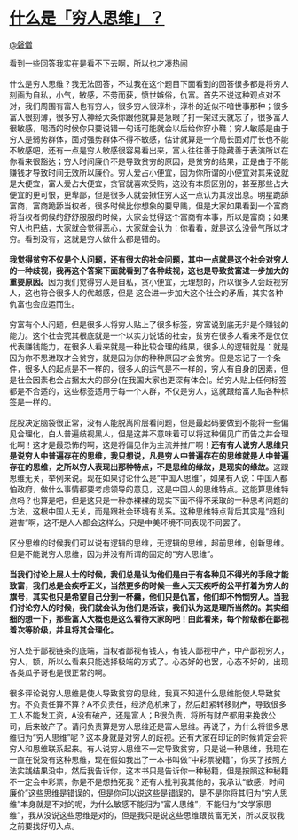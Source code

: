 
#  [什么是「穷人思维」？](https://zhihu.com/questions/26980862)



[@磐僧](https://zhihu.com/people/d708490558651d017395bfe75998036b)

看到一些回答我实在是看不下去啊，所以也才凑热闹<br><br>什么是穷人思维？我无法回答，不过我在这个题目下面看到的回答很多都是将穷人刻画为自私，小气，敏感，不劳而获，愤世嫉俗，仇富。首先不说这种观点对不对，我们周围有富人也有穷人，很多穷人很淳朴，淳朴的近似不喑世事那种；很多富人很刻薄，很多穷人神经大条你跟他就算是急眼了打一架过天就忘了，很多富人很敏感，喝酒的时候你只要说错一句话可能就会以后给你穿小鞋；穷人敏感是由于穷人是弱势群体，面对强势群体不得不敏感，估计就算是一个局长面对厅长也不能不敏感吧，还有一点是穷人敏感很容易看出来，富人往往善于隐藏善于表演所以在你看来很豁达；穷人时间廉价不是导致贫穷的原因，是贫穷的结果，正是由于不能赚钱才导致时间无效所以廉价。穷人爱占小便宜，因为你所谓的小便宜对其来说就是大便宜，富人爱占大便宜，贪官就喜欢受贿，这没有本质区别的，甚至那些占大便宜的更可恨，更卑鄙，但是很多人就会揪住穷人这一点认为其没出息。明星跪舔富商，富商跪舔当权者，很多时候比你想象的要卑贱，但是大家如果看到一个富商将当权者伺候的舒舒服服的时候，大家会觉得这个富商有本事，所以是富商；如果穷人也巴结，大家就会觉得恶心，大家就会认为：你看看，就是这么没骨气所以才穷。看到没有，这就是穷人做什么都是错的。<br><br><b>我觉得贫穷不仅是个人问题，还有很大的社会问题，其中一点就是这个社会对穷人的一种歧视，我再这个答案下面就看到了各种歧视，这也是导致贫富进一步加大的重要原因。</b>因为我们觉得穷人是自私，贪小便宜，无理想的，所以很多人会歧视穷人，这也符合很多人的优越感，但是 这会进一步加大这个社会的矛盾，其实各种仇富也会应运而生。<br><br>穷富有个人问题，但是很多人将穷人贴上了很多标签，穷富说到底无非是个赚钱的能力。这个社会究其根底就是一个以实力说话的社会，贫穷在很多人看来不是仅仅代表赚钱能力，在很多人看来就是一种比较合理的结果，很多人的逻辑就是：就是因为你不思进取才会贫穷，就是因为你的种种原因才会贫穷。但是忘记了一个条件，很多人的起点是不一样的，很多人的运气是不一样的，穷人有自身的因素，但是社会因素也会占据太大的部分(在我国大家也更深有体会)。给穷人贴上任何标签都是不合适的，这些标签适用于每一个人群，不仅是穷人，这就跟给富人贴各种标签是一样的。<br><br>屁股决定脑袋很正常，没有人能脱离阶层看问题，但是最起码要做到不能将一些偏见合理化，白人普遍歧视黑人，但是这并不意味着可以将这种偏见广而告之并合理化啊！这才是最恐怖的啊，这是将偏见作为主流并推广啊！<b>还有有人说穷人思维只是说穷人中普遍存在的思维，我只想说，凡是穷人中普遍存在的思维就是人中普遍存在的思维</b>，<b>之所以穷人表现出那种特点，不是思维的缘故，是现实的缘故。</b>这跟思维无关，举例来说。现在如果讨论什么是“中国人思维”，如果有人说：中国人都怕政府，做什么事情都要考虑领导的意见，这是中国人的思维特点。这能算思维特点吗？也算是吧，但是这只是一种赤裸裸的现实下面不得不采取的一种思考问题的方法，这根中国人无关，而是跟社会环境有关系。这种思维特点背后其实是“趋利避害”啊，这不是人人都会这样么。只是中美环境不同表现不同罢了。<br><br>区分思维的时候我们可以说有逻辑的思维，无逻辑的思维，超前思维，创新思维。但是不能说穷人思维，因为并没有所谓的固定的“穷人思维”。<br><br><b>当我们讨论上层人士的时候，我们总是认为他们是由于有各种见不得光的手段才能致富，我们总是会疾呼正义，当然更多的时候一些人天天疾呼的公平打着为穷人的旗号，其实也只是希望自己分到一杯羹，他们只是仇富，他们却不怜悯穷人</b><b>。当我们讨论穷人的时候，我们就会认为他们是活该，我们认为这是理所当然的。其实细细的想一下，那些富人大概也是这么看待大家的吧！</b><b>由此看来，每个阶级都在鄙视着次等阶级，并且将其合理化。</b><br><br>穷人处于鄙视链条的底端，当权者鄙视有钱人，有钱人鄙视中产，中产鄙视穷人，穷人，额，所以么看来只能选择极端的方式了。心态好的也罢，心态不好的，出现各类瓜子哥也是很正常的啊。<br><br>很多评论说穷人思维是使人导致贫穷的思维，我真不知道什么思维能使人导致贫穷。不负责任算不算？A不负责任，经济危机来了，然后赶紧转移财产，导致很多工人不能发工资，A没有破产，还是富人；B很负责，将所有财产都用来挽救公司，后来破产了。请问负责算是穷人思维还是富人思维。再说了，为什么将很多思维归为“穷人思维”呢？这本身就是对穷人的歧视。还有大家在印证的时候肯定会将穷人和思维联系起来。有人说穷人思维不一定导致贫穷，只是说一种思维，我现在一直在说没有这种思维，现在假如我出了一本书叫做“中彩票秘籍”，你买了按照方法实践结果没中，然后我告诉你，这本书只是告诉你一种秘籍，但是按照这种秘籍不一定会中彩票，你是不是想拍死我？还有人批判我其他的，我承认“敏感，时间廉价”这些思维是错误的，但是你可以说这些是错误的，是不是你将其归为“穷人思维”本身就是不对的呢，为什么敏感不能归为“富人思维”，不能归为“文学家思维”，我从没说这些思维是对的，但是我只是说这些思维跟贫富无关，所以反驳我之前要找好切入点。